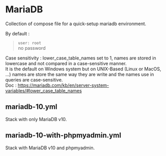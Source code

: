 # MariaDB

Collection of compose file for a quick-setup mariadb environment.

By default :

> `user: root`  
> no password


Case sensitivity : lower_case_table_names set to 1, names are stored in lowercase and not compared in a case-sensitive
manner.  
It is the default on Windows system but on UNIX-Based (Linux or MacOS, ...) names are store the same way they are write
and the names use in queries are case-sensitive.  
Doc : https://mariadb.com/kb/en/server-system-variables/#lower_case_table_names

## mariadb-10.yml

Stack with only MariaDB v10.

## mariadb-10-with-phpmyadmin.yml

Stack with MariaDB v10 and phpmyadmin.
